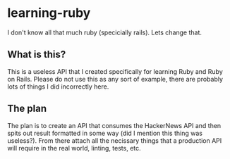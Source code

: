 # learning-ruby

I don't know all that much ruby (specicially rails). Lets change that.

## What is this?

This is a useless API that I created specifically for learning Ruby and Ruby on Rails. Please do not use this as any sort of example, there are probably lots of things I did incorrectly here.



## The plan

The plan is to create an API that consumes the HackerNews API and then spits out result formatted in some way (did I mention this thing was useless?). From there attach all the necissary things that a production API will require in the real world, linting, tests, etc.
